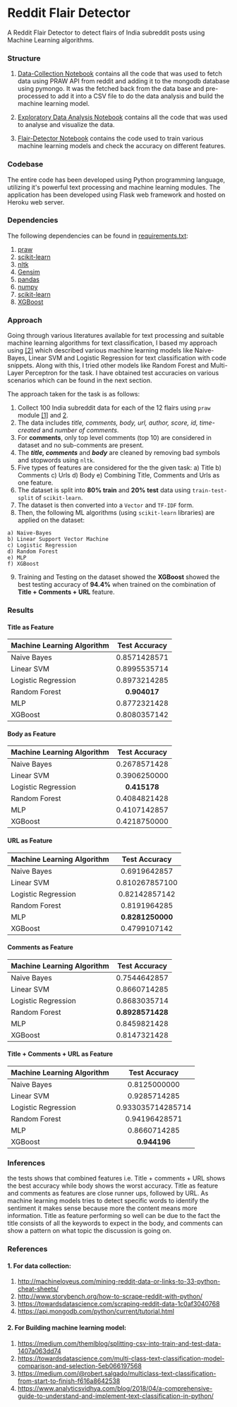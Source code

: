 # Reddit Flair Detector

A Reddit Flair Detector to detect flairs of India subreddit posts using Machine Learning algorithms.

### Structure


1. [Data-Collection Notebook](https://github.com/AbhinavS99/Reddit-Flair-Detection-ML/blob/master/Reddit_Data_Collection.ipynb) contains all the code that was used to fetch data using PRAW API from reddit and adding it to the mongodb database using pymongo. It was the fetched back from the data base and pre-processed to add it into a CSV file to do the data analysis and build the machine learning model.
   
2. [Exploratory Data Analysis Notebook](https://github.com/AbhinavS99/Reddit-Flair-Detection-ML/blob/master/Exploratory_Data_Analysis.ipynb) contains all the code that was used to analyse and visualize the data.
    
3. [Flair-Detector Notebook](https://github.com/AbhinavS99/Reddit-Flair-Detection-ML/blob/master/Flair_Detection.ipynb) contains the code used to train various machine learning models and check the accuracy on different features.
 
  
### Codebase

The entire code has been developed using Python programming language, utilizing it's powerful text processing and machine learning modules. The application has been developed using Flask web framework and hosted on Heroku web server.

  
### Dependencies

The following dependencies can be found in [requirements.txt](https://github.com/AbhinavS99/Reddit-Flair-Detection-ML/blob/master/website/requirements.txt):

  1. [praw](https://praw.readthedocs.io/en/latest/)
  2. [scikit-learn](https://scikit-learn.org/)
  3. [nltk](https://www.nltk.org/)
  4. [Gensim](https://radimrehurek.com/gensim/)
  5. [pandas](https://pandas.pydata.org/)
  6. [numpy](http://www.numpy.org/)
  7. [scikit-learn](https://scikit-learn.org/stable/index.html)
  8. [XGBoost](https://xgboost.readthedocs.io/en/latest/)
  
### Approach

Going through various literatures available for text processing and suitable machine learning algorithms for text classification, I based my approach using [[2]](https://towardsdatascience.com/multi-class-text-classification-model-comparison-and-selection-5eb066197568) which described various machine learning models like Naive-Bayes, Linear SVM and Logistic Regression for text classification with code snippets. Along with this, I tried other models like Random Forest and Multi-Layer Perceptron for the task. I have obtained test accuracies on various scenarios which can be found in the next section.

The approach taken for the task is as follows:

  1. Collect 100 India subreddit data for each of the 12 flairs using `praw` module [[1]](http://www.storybench.org/how-to-scrape-reddit-with-python/) and [2](http://machineloveus.com/mining-reddit-data-or-links-to-33-python-cheat-sheets/).
  2. The data includes *title, comments, body, url, author, score, id, time-created* and *number of comments*.
  3. For **comments**, only top level comments (top 10) are considered in dataset and no sub-comments are present.
  4. The ***title, comments*** and ***body*** are cleaned by removing bad symbols and stopwords using `nltk`.
  5. Five types of features are considered for the the given task: 
    a) Title
    b) Comments
    c) Urls
    d) Body
    e) Combining Title, Comments and Urls as one feature.
  6. The dataset is split into **80% train** and **20% test** data using `train-test-split` of `scikit-learn`.
  7. The dataset is then converted into a `Vector` and `TF-IDF` form.
  8. Then, the following ML algorithms (using `scikit-learn` libraries) are applied on the dataset:
    
    a) Naive-Bayes
    b) Linear Support Vector Machine
    c) Logistic Regression
    d) Random Forest
    e) MLP
    f) XGBoost
   9. Training and Testing on the dataset showed the **XGBoost** showed the best testing accuracy of **94.4%** when trained on the combination of **Title + Comments + URL** feature.
  
### Results

#### Title as Feature

| Machine Learning Algorithm | Test Accuracy     |
| -------------              |:-----------------:|
| Naive Bayes                | 0.8571428571      |
| Linear SVM                 | 0.8995535714      |
| Logistic Regression        | 0.8973214285      |
| Random Forest              | **0.904017**      |
| MLP                        | 0.8772321428      |
| XGBoost                    | 0.8080357142      |

#### Body as Feature

| Machine Learning Algorithm | Test Accuracy     |
| -------------              |:-----------------:|
| Naive Bayes                | 0.2678571428      |
| Linear SVM                 | 0.3906250000      |
| Logistic Regression        | **0.415178**      |
| Random Forest              | 0.4084821428      |
| MLP                        | 0.4107142857      |
|XGBoost                     | 0.4218750000      |

#### URL as Feature

| Machine Learning Algorithm | Test Accuracy     |
| -------------              |:-----------------:|
| Naive Bayes                | 0.6919642857      |
| Linear SVM                 | 0.810267857100    |
| Logistic Regression        | 0.82142857142     |
| Random Forest              | 0.8191964285      |
| MLP                        | **0.8281250000**  |
| XGBoost                    | 0.4799107142      |

#### Comments as Feature

| Machine Learning Algorithm | Test Accuracy     |
| -------------              |:-----------------:|
| Naive Bayes                | 0.7544642857      |
| Linear SVM                 | 0.8660714285      |
| Logistic Regression        | 0.8683035714      |
| Random Forest              | **0.8928571428**  |
| MLP                        | 0.8459821428      |
| XGBoost                    | 0.8147321428      |

#### Title + Comments + URL as Feature

| Machine Learning Algorithm | Test Accuracy     |
| -------------              |:-----------------:|
| Naive Bayes                | 0.8125000000      |
| Linear SVM                 | 0.9285714285      |
| Logistic Regression        | 0.933035714285714 |
| Random Forest              | 0.94196428571     |
| MLP                        | 0.8660714285      |
| XGBoost                    | **0.944196**      |

### Inferences 
 the tests shows that combined features i.e. Title + comments + URL shows the best accuracy while body shows the worst accuracy. Title as feature and comments as features are close runner ups, followed by URL. As machine learning models tries to detect specific words to identify the sentiment it makes sense because more the content means more information. Title as feature performing so well can be due to the fact the title consists of all the keywords to expect in the body, and comments can show a pattern on what topic the discussion is going on.


### References

#### 1. For data collection:
1. http://machineloveus.com/mining-reddit-data-or-links-to-33-python-cheat-sheets/
2. http://www.storybench.org/how-to-scrape-reddit-with-python/
3. https://towardsdatascience.com/scraping-reddit-data-1c0af3040768
4. https://api.mongodb.com/python/current/tutorial.html

#### 2. For Building machine learning model:
1. https://medium.com/themlblog/splitting-csv-into-train-and-test-data-1407a063dd74
2. https://towardsdatascience.com/multi-class-text-classification-model-comparison-and-selection-5eb066197568
3. https://medium.com/@robert.salgado/multiclass-text-classification-from-start-to-finish-f616a8642538
4. https://www.analyticsvidhya.com/blog/2018/04/a-comprehensive-guide-to-understand-and-implement-text-classification-in-python/
